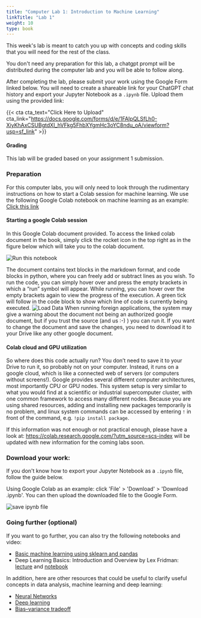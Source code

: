 ```yaml
---
title: "Computer Lab 1: Introduction to Machine Learning"
linkTitle: "Lab 1"
weight: 10
type: book
---
```


This week's lab is meant to catch you up with concepts and coding skills that you will need for the rest of the class.

You don't need any preparation for this lab, a chatgpt prompt will be distributed during the computer lab and you will be able to follow along.

After completing the lab, please submit your work using the Google Form linked below. You will need to create a shareable link for your ChatGPT chat history and export your Jupyter Notebook as a `.ipynb` file. Upload them using the provided link:

{{< cta cta_text="Click Here to Upload" cta_link="https://docs.google.com/forms/d/e/1FAIpQLSfLh0-XiyKhAxCSUBgtdXI_hVFkg5FhbXYgmHc3oYC8ndu_oA/viewform?usp=sf_link" >}}

#### Grading
This lab will be graded based on your assignment 1 submission.

### Preparation

For this computer labs, you will only need to look through the rudimentary instructions on how to start a Colab session for machine learning. We use the following Google Colab notebook on machine learning as an example: [Click this link](https://dmol.pub/ml/introduction.html)

#### Starting a google Colab session

In this Google Colab document provided. To access the linked colab document in the book, simply click the rocket icon in the top right as in the figure below which will take you to the colab document.

![Run this notebook](../run-this-notebook.png)

The document contains text blocks in the markdown format, and code blocks in python,
where you can freely add or subtract lines as you wish. To run the code, you can simply
hover over and press the empty brackets in which a “run” symbol will appear. While running,
you can hover over the empty brackets again to view the progress of the execution. A green
tick will follow in the code block to show which line of code is currently being executed.
![Load Data](../load-data.png)
When running foreign applications, the system may give a warning about the document not
being an authorized google document, but if you trust the source (and us :-) ) you can run it.
If you want to change the document and save the changes, you need to download it to your
Drive like any other google document.

#### Colab cloud and GPU utilization
So where does this code actually run? You don’t need to save it to your Drive to run it, so
probably not on your computer. Instead, it runs on a google cloud, which is like a connected
web of servers (or computers without screens!). Google provides several different computer
architectures, most importantly CPU or GPU nodes. This system setup is very similar to
what you would find at a scientific or industrial supercomputer cluster, with one common
framework to access many different nodes. Because you are using shared resources,
adding and installing new packages temporarily is no problem, and linux system commands
can be accessed by entering `!` in front of the command, e.g. `!pip install package`.

If this information was not enough or not practical enough, please have a look at:
https://colab.research.google.com/?utm_source=scs-index
will be updated with new information for the coming labs soon.

### Download your work:

If you don't know how to export your Jupyter Notebook as a `.ipynb` file, follow the guide below.

Using Google Colab as an example: click 'File' > 'Download' > 'Download .ipynb'. You can then upload the downloaded file to the Google Form.

![save ipynb file](../save-ipynb-file.png)

### Going further (optional)
If you want to go further, you can also try the following notebooks and video:
 - [Basic machine learning using sklearn and pandas](https://colab.research.google.com/drive/1ySRFbWp70zKibCauvBV9hbbgMGhBbCLx?usp=sharing)
 - Deep Learning Basics: Introduction and Overview by Lex Fridman: [lecture](https://www.youtube.com/watch?v=O5xeyoRL95U) and [notebook](https://colab.research.google.com/github/lexfridman/mit-deep-learning/blob/master/tutorial_deep_learning_basics/deep_learning_basics.ipynb)

In addition, here are other resources that could be useful to clarify useful concepts in data analysis, machine learning and deep learning:
- [Neural Networks](https://www.3blue1brown.com/topics/neural-networks)
- [Deep learning](https://www.nature.com/articles/nature14539)
- [Bias–variance tradeoff](https://en.wikipedia.org/wiki/Bias%E2%80%93variance_tradeoff)